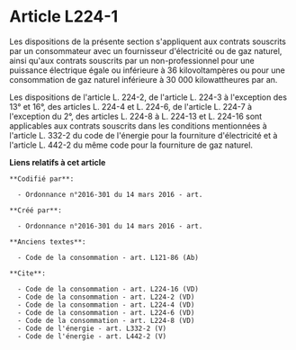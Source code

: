 # Article L224-1

Les dispositions de la présente section s'appliquent aux contrats souscrits par un consommateur avec un fournisseur
d'électricité ou de gaz naturel, ainsi qu'aux contrats souscrits par un non-professionnel pour une puissance électrique égale
ou inférieure à 36 kilovoltampères ou pour une consommation de gaz naturel inférieure à 30 000 kilowattheures par an. 

Les dispositions de l'article L. 224-2, de l'article L. 224-3 à l'exception des 13° et 16°, des articles L. 224-4 et L.
224-6, de l'article L. 224-7 à l'exception du 2°, des articles L. 224-8 à L. 224-13 et L. 224-16 sont applicables aux
contrats souscrits dans les conditions mentionnées à l'article L. 332-2 du code de l'énergie pour la fourniture d'électricité
et à l'article L. 442-2 du même code pour la fourniture de gaz naturel.

**Liens relatifs à cet article**

	**Codifié par**:

	  - Ordonnance n°2016-301 du 14 mars 2016 - art.

	**Créé par**:

	  - Ordonnance n°2016-301 du 14 mars 2016 - art.

	**Anciens textes**:

	  - Code de la consommation - art. L121-86 (Ab)

	**Cite**:

	  - Code de la consommation - art. L224-16 (VD)
	  - Code de la consommation - art. L224-2 (VD)
	  - Code de la consommation - art. L224-4 (VD)
	  - Code de la consommation - art. L224-6 (VD)
	  - Code de la consommation - art. L224-8 (VD)
	  - Code de l'énergie - art. L332-2 (V)
	  - Code de l'énergie - art. L442-2 (V)
